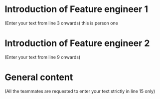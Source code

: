 # Introduction of Feature engineer 1
(Enter your text from line 3 onwards) 
this
is 
person
one
# Introduction of Feature engineer 2 
(Enter your text from line 9 onwards)




# General content
(All the teammates are requested to enter your text strictly in line 15 only)






